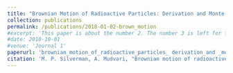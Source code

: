 ```yaml
---
title: "Brownian Motion of Radioactive Particles: Derivation and Monte Carlo Test of Spatial and Temporal Distributions"
collection: publications
permalink: /publications/2018-01-02-brown_motion
#excerpt: 'This paper is about the number 2. The number 3 is left for future work.'
#date: 2010-10-01
#venue: 'Journal 1'
paperurl: 'brownian_motion_of_radioactive_particles_ derivation_and _monte_carlo_test_of_spatial_and_temporal_distributions.pdf'
citation: 'M. P. Silverman, A. Mudvari, "Brownian motion of radioactive particles: derivation and Monte Carlo test of spatial and temporal distributions", World Journal of Nuclear Science and Technology, 2018'
---
```




